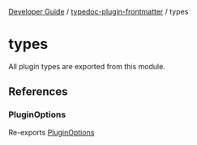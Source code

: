 [Developer Guide](../../README.md) / [typedoc-plugin-frontmatter](../README.md) / types

# types

All plugin types are exported from this module.

## References

### PluginOptions

Re-exports [PluginOptions](../core/interfaces/PluginOptions.md)
